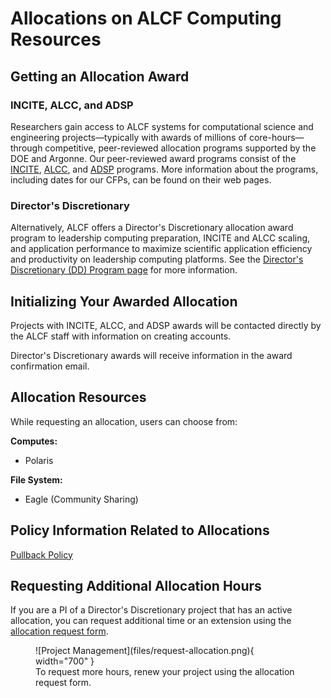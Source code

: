 # Allocations on ALCF Computing Resources

## Getting an Allocation Award
### INCITE, ALCC, and ADSP
Researchers gain access to ALCF systems for computational science and engineering projects—typically with awards of millions of core-hours—through competitive, peer-reviewed allocation programs supported by the DOE and Argonne. Our peer-reviewed award programs consist of the [INCITE](https://www.alcf.anl.gov/science/incite-allocation-program), [ALCC](https://www.alcf.anl.gov/science/alcc-allocation-program), and [ADSP](https://www.alcf.anl.gov/science/adsp-allocation-program) programs. More information about the programs, including dates for our CFPs, can be found on their web pages.

### Director's Discretionary 
Alternatively, ALCF offers a Director's Discretionary allocation award program to leadership computing preparation, INCITE and ALCC scaling, and application performance to maximize scientific application efficiency and productivity on leadership computing platforms. See the [Director's Discretionary (DD) Program page](https://www.alcf.anl.gov/science/directors-discretionary-allocation-program) for more information.

## Initializing Your Awarded Allocation 
Projects with INCITE, ALCC, and ADSP awards will be contacted directly by the ALCF staff with information on creating accounts.

Director's Discretionary awards will receive information in the award confirmation email. 

## Allocation Resources
While requesting an allocation, users can choose from:

**Computes:** 
* Polaris

**File System:** 
* Eagle (Community Sharing)

## Policy Information Related to Allocations
[Pullback Policy](../../policies/queue-scheduling/pullback-policy.md)

## Requesting Additional Allocation Hours
If you are a PI of a Director's Discretionary project that has an active allocation, you can request additional time or an extension using the [allocation request form](https://my.alcf.anl.gov/accounts/#/allocationRequests).

<figure markdown>
  ![Project Management](files/request-allocation.png){ width="700" }
  <figcaption>To request more hours, renew your project using the allocation request form.</figcaption>
</figure>
